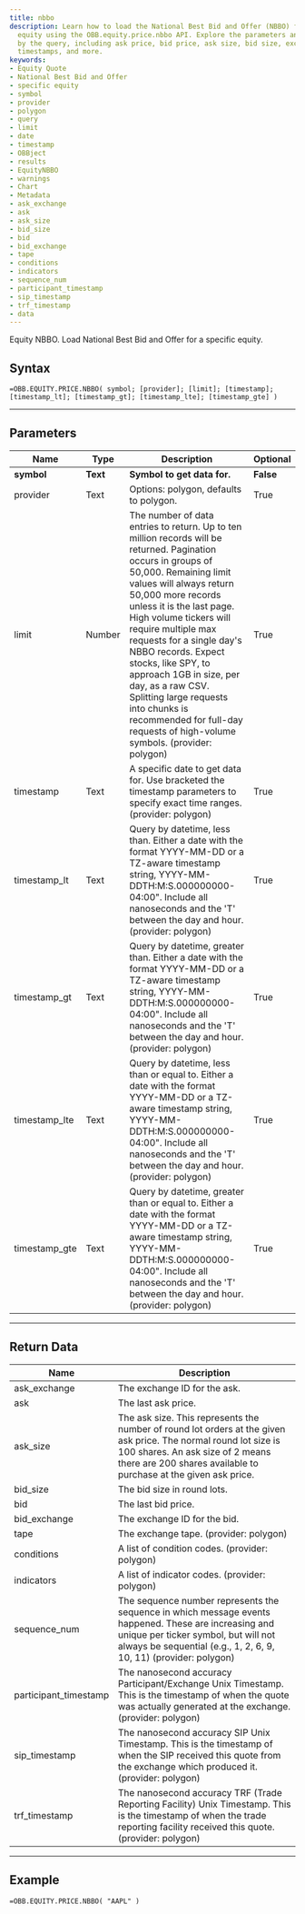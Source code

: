 ```yaml
---
title: nbbo
description: Learn how to load the National Best Bid and Offer (NBBO) for a specific
  equity using the OBB.equity.price.nbbo API. Explore the parameters and data returned
  by the query, including ask price, bid price, ask size, bid size, exchange details,
  timestamps, and more.
keywords: 
- Equity Quote
- National Best Bid and Offer
- specific equity
- symbol
- provider
- polygon
- query
- limit
- date
- timestamp
- OBBject
- results
- EquityNBBO
- warnings
- Chart
- Metadata
- ask_exchange
- ask
- ask_size
- bid_size
- bid
- bid_exchange
- tape
- conditions
- indicators
- sequence_num
- participant_timestamp
- sip_timestamp
- trf_timestamp
- data
---
```


<!-- markdownlint-disable MD041 -->

Equity NBBO. Load National Best Bid and Offer for a specific equity.

## Syntax

```excel wordwrap
=OBB.EQUITY.PRICE.NBBO( symbol; [provider]; [limit]; [timestamp]; [timestamp_lt]; [timestamp_gt]; [timestamp_lte]; [timestamp_gte] )
```

---

## Parameters

| Name | Type | Description | Optional |
| ---- | ---- | ----------- | -------- |
| **symbol** | **Text** | **Symbol to get data for.** | **False** |
| provider | Text | Options: polygon, defaults to polygon. | True |
| limit | Number | The number of data entries to return. Up to ten million records will be returned. Pagination occurs in groups of 50,000. Remaining limit values will always return 50,000 more records unless it is the last page. High volume tickers will require multiple max requests for a single day's NBBO records. Expect stocks, like SPY, to approach 1GB in size, per day, as a raw CSV. Splitting large requests into chunks is recommended for full-day requests of high-volume symbols. (provider: polygon) | True |
| timestamp | Text | A specific date to get data for. Use bracketed the timestamp parameters to specify exact time ranges. (provider: polygon) | True |
| timestamp_lt | Text | Query by datetime, less than. Either a date with the format YYYY-MM-DD or a TZ-aware timestamp string, YYYY-MM-DDTH:M:S.000000000-04:00". Include all nanoseconds and the 'T' between the day and hour. (provider: polygon) | True |
| timestamp_gt | Text | Query by datetime, greater than. Either a date with the format YYYY-MM-DD or a TZ-aware timestamp string, YYYY-MM-DDTH:M:S.000000000-04:00". Include all nanoseconds and the 'T' between the day and hour. (provider: polygon) | True |
| timestamp_lte | Text | Query by datetime, less than or equal to. Either a date with the format YYYY-MM-DD or a TZ-aware timestamp string, YYYY-MM-DDTH:M:S.000000000-04:00". Include all nanoseconds and the 'T' between the day and hour. (provider: polygon) | True |
| timestamp_gte | Text | Query by datetime, greater than or equal to. Either a date with the format YYYY-MM-DD or a TZ-aware timestamp string, YYYY-MM-DDTH:M:S.000000000-04:00". Include all nanoseconds and the 'T' between the day and hour. (provider: polygon) | True |

---

## Return Data

| Name | Description |
| ---- | ----------- |
| ask_exchange | The exchange ID for the ask.  |
| ask | The last ask price.  |
| ask_size |          The ask size. This represents the number of round lot orders at the given ask price.         The normal round lot size is 100 shares.         An ask size of 2 means there are 200 shares available to purchase at the given ask price.           |
| bid_size | The bid size in round lots.  |
| bid | The last bid price.  |
| bid_exchange | The exchange ID for the bid.  |
| tape | The exchange tape. (provider: polygon) |
| conditions | A list of condition codes. (provider: polygon) |
| indicators | A list of indicator codes. (provider: polygon) |
| sequence_num |              The sequence number represents the sequence in which message events happened.             These are increasing and unique per ticker symbol, but will not always be sequential             (e.g., 1, 2, 6, 9, 10, 11)          (provider: polygon) |
| participant_timestamp |              The nanosecond accuracy Participant/Exchange Unix Timestamp.             This is the timestamp of when the quote was actually generated at the exchange.          (provider: polygon) |
| sip_timestamp |              The nanosecond accuracy SIP Unix Timestamp.             This is the timestamp of when the SIP received this quote from the exchange which produced it.          (provider: polygon) |
| trf_timestamp |              The nanosecond accuracy TRF (Trade Reporting Facility) Unix Timestamp.             This is the timestamp of when the trade reporting facility received this quote.          (provider: polygon) |
---

## Example

```excel wordwrap
=OBB.EQUITY.PRICE.NBBO( "AAPL" )
```

